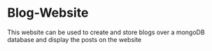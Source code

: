 # Blog-Website
This website can be used to create and store blogs over a mongoDB database and display the posts on the website
